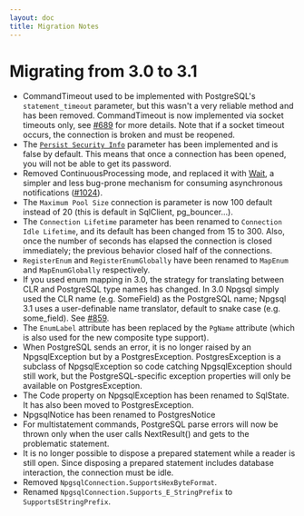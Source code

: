 ```yaml
---
layout: doc
title: Migration Notes
---
```


# Migrating from 3.0 to 3.1

* CommandTimeout used to be implemented with PostgreSQL's `statement_timeout` parameter, but this wasn't a very reliable method and has been removed. CommandTimeout is now implemented via socket timeouts only, see [#689](https://github.com/npgsql/npgsql/issues/689) for more details. Note that if a socket timeout occurs, the connection is broken and must be reopened.
* The [`Persist Security Info`](../connection-string-parameters.md#security-and-encryption) parameter has been implemented and is false by default. This means that once a connection has been opened, you will not be able to get its password.
* Removed ContinuousProcessing mode, and replaced it with [Wait](../wait.md), a simpler and less bug-prone mechanism for consuming asynchronous notifications ([#1024](https://github.com/npgsql/npgsql/issues/1024)).
* The `Maximum Pool Size` connection is parameter is now 100 default instead of 20 (this is default in SqlClient, pg_bouncer...).
* The `Connection Lifetime` parameter has been renamed to `Connection Idle Lifetime`, and its default has been changed from 15 to 300. Also, once the number of seconds has elapsed the connection is closed immediately; the previous behavior closed half of the connections.
* `RegisterEnum` and `RegisterEnumGlobally` have been renamed to `MapEnum` and `MapEnumGlobally` respectively.
* If you used enum mapping in 3.0, the strategy for translating between CLR and PostgreSQL type names has changed. In 3.0 Npgsql simply used the CLR name (e.g. SomeField) as the PostgreSQL name; Npgsql 3.1 uses a user-definable name translator, default to snake case (e.g. some_field). See [#859](https://github.com/npgsql/npgsql/issues/859).
* The `EnumLabel` attribute has been replaced by the `PgName` attribute (which is also used for the new composite type support).
* When PostgreSQL sends an error, it is no longer raised by an NpgsqlException but by a PostgresException. PostgresException is a subclass of NpgsqlException so code catching NpgsqlException should still work, but the PostgreSQL-specific exception properties will only be available on PostgresException.
* The Code property on NpgsqlException has been renamed to SqlState. It has also been moved to PostgresException.
* NpgsqlNotice has been renamed to PostgresNotice
* For multistatement commands, PostgreSQL parse errors will now be thrown only when the user calls NextResult() and gets to the problematic statement.
* It is no longer possible to dispose a prepared statement while a reader is still open. Since disposing a prepared statement includes database interaction, the connection must be idle.
* Removed `NpgsqlConnection.SupportsHexByteFormat`.
* Renamed `NpgsqlConnection.Supports_E_StringPrefix` to `SupportsEStringPrefix`.
